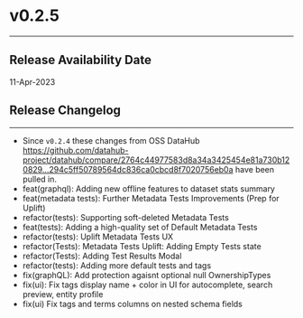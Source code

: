 # v0.2.5

---

## Release Availability Date

11-Apr-2023

## Release Changelog

---

- Since `v0.2.4` these changes from OSS DataHub https://github.com/datahub-project/datahub/compare/2764c44977583d8a34a3425454e81a730b120829...294c5ff50789564dc836ca0cbcd8f7020756eb0a have been pulled in.
- feat(graphql): Adding new offline features to dataset stats summary
- feat(metadata tests): Further Metadata Tests Improvements (Prep for Uplift)
- refactor(tests): Supporting soft-deleted Metadata Tests
- feat(tests): Adding a high-quality set of Default Metadata Tests
- refactor(tests): Uplift Metadata Tests UX
- refactor(Tests): Metadata Tests Uplift: Adding Empty Tests state
- refactor(Tests): Adding Test Results Modal
- refactor(tests): Adding more default tests and tags
- fix(graphQL): Add protection agaisnt optional null OwnershipTypes
- fix(ui): Fix tags display name + color in UI for autocomplete, search preview, entity profile
- fix(ui) Fix tags and terms columns on nested schema fields
